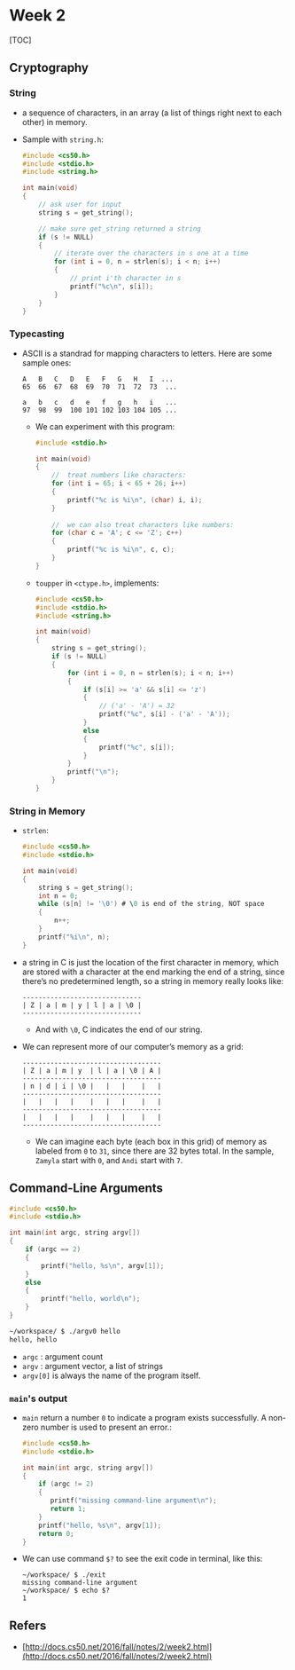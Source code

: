# Week 2

[TOC]

## Cryptography

### String

* a sequence of characters, in an array (a list of things right next to each other) in memory.
* Sample with `string.h`:

    ```c
    #include <cs50.h>
    #include <stdio.h>
    #include <string.h>
    
    int main(void)
    {
        // ask user for input
        string s = get_string();
    
        // make sure get_string returned a string
        if (s != NULL)
        {
            // iterate over the characters in s one at a time
            for (int i = 0, n = strlen(s); i < n; i++)
            {
                // print i'th character in s
                printf("%c\n", s[i]);
            }
        }
    }
    ```
    
### Typecasting

* ASCII is a standrad for mapping characters to letters. Here are some sample ones:
       
    ``` 
    A   B   C   D   E   F   G   H   I  ...
    65  66  67  68  69  70  71  72  73  ...
     
    a   b   c   d   e   f   g   h   i   ...
    97  98  99  100 101 102 103 104 105 ...
    ```
    
    * We can experiment with this program:

        ```c
        #include <stdio.h>
        
        int main(void)
        {
            //  treat numbers like characters:
            for (int i = 65; i < 65 + 26; i++)
            {
                printf("%c is %i\n", (char) i, i);
            }
            
            //  we can also treat characters like numbers:
            for (char c = 'A'; c <= 'Z'; c++)
            {
                printf("%c is %i\n", c, c);
            }
        }
        ```
        
    * `toupper` in `<ctype.h>`, implements:

        ```c
        #include <cs50.h>
        #include <stdio.h>
        #include <string.h>
        
        int main(void)
        {
            string s = get_string();
            if (s != NULL)
            {
                for (int i = 0, n = strlen(s); i < n; i++)
                {
                    if (s[i] >= 'a' && s[i] <= 'z')
                    {
                        // ('a' - 'A') = 32
                        printf("%c", s[i] - ('a' - 'A'));
                    }
                    else
                    {
                        printf("%c", s[i]);
                    }
                }
                printf("\n");
            }
        }
        ```
        
### String in Memory

* `strlen`:

    ```c
    #include <cs50.h>
    #include <stdio.h>
    
    int main(void)
    {
        string s = get_string();
        int n = 0;
        while (s[n] != '\0') # \0 is end of the string, NOT space
        {
            n++;
        }
        printf("%i\n", n);
    }
    ```

* a string in C is just the location of the first character in memory, which are stored with a character at the end marking the end of a string, since there’s no predetermined length, so a string in memory really looks like:
        
    ```
    ------------------------------
    | Z | a | m | y | l | a | \0 |
    ------------------------------
    ```
    
    * And with `\0`, C indicates the end of our string.
    
* We can represent more of our computer’s memory as a grid:

    ```
    -----------------------------------
    | Z | a | m | y  | l | a | \0 | A |
    -----------------------------------
    | n | d | i | \0 |   |   |    |   |
    -----------------------------------
    |   |   |   |    |   |   |    |   |
    -----------------------------------
    |   |   |   |    |   |   |    |   |
    -----------------------------------
    ```
    
    * We can imagine each byte (each box in this grid) of memory as labeled from `0` to `31`, since there are 32 bytes total. In the sample, `Zamyla` start with `0`, and `Andi` start with `7`.

## Command-Line Arguments

```c
#include <cs50.h>
#include <stdio.h>

int main(int argc, string argv[])
{
    if (argc == 2)
    {
        printf("hello, %s\n", argv[1]);
    }
    else
    {
        printf("hello, world\n");
    }
}
```

```bash
~/workspace/ $ ./argv0 hello
hello, hello
```

* `argc` : argument count
* `argv` : argument vector, a list of strings
*  `argv[0]` is always the name of the program itself.

### `main`'s output

* `main` return a number `0` to indicate a program exists successfully. A non-zero number is used to present an error.:

    ```c
    #include <cs50.h>
    #include <stdio.h>
    
    int main(int argc, string argv[])
    {
        if (argc != 2)
        {
           printf("missing command-line argument\n");
           return 1;
        }
        printf("hello, %s\n", argv[1]);
        return 0;
    }
    ```
    
* We can use command `$?` to see the exit code in terminal, like this:

    ```
    ~/workspace/ $ ./exit
    missing command-line argument
    ~/workspace/ $ echo $?
    1
    ```

## Refers

* [http://docs.cs50.net/2016/fall/notes/2/week2.html](http://docs.cs50.net/2016/fall/notes/2/week2.html)

